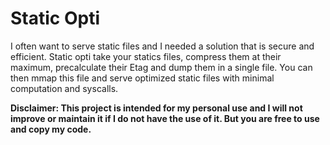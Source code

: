 # Static Opti

I often want to serve static files and I needed a solution that is secure and
efficient. Static opti take your statics files, compress them at their
maximum, precalculate their Etag and dump them in a single file. You can then mmap this file and serve optimized static files with minimal computation
and syscalls.

**Disclaimer: This project is intended for my personal use and I will not
improve or maintain it if I do not have the use of it. But you are free to use
and copy my code.**